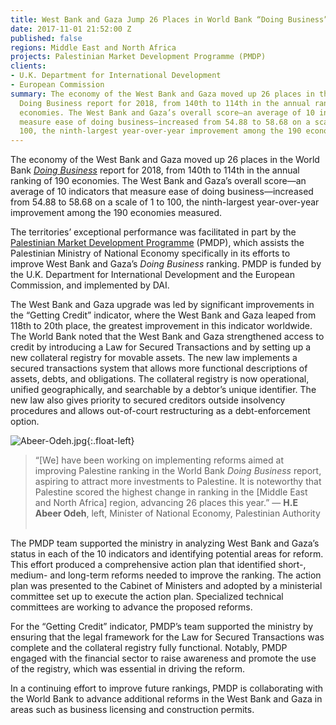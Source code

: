```yaml
---
title: West Bank and Gaza Jump 26 Places in World Bank “Doing Business” 2018 Rankings
date: 2017-11-01 21:52:00 Z
published: false
regions: Middle East and North Africa
projects: Palestinian Market Development Programme (PMDP)
clients:
- U.K. Department for International Development
- European Commission
summary: The economy of the West Bank and Gaza moved up 26 places in the World Bank
  Doing Business report for 2018, from 140th to 114th in the annual ranking of 190
  economies. The West Bank and Gaza’s overall score—an average of 10 indicators that
  measure ease of doing business—increased from 54.88 to 58.68 on a scale of 1 to
  100, the ninth-largest year-over-year improvement among the 190 economies measured.
---
```


The economy of the West Bank and Gaza moved up 26 places in the World Bank [*Doing Business*](http://www.doingbusiness.org/~/media/WBG/DoingBusiness/Documents/Annual-Reports/English/DB2018-Full-Report.pdf) report for 2018, from 140th to 114th in the annual ranking of 190 economies. The West Bank and Gaza’s overall score—an average of 10 indicators that measure ease of doing business—increased from 54.88 to 58.68 on a scale of 1 to 100, the ninth-largest year-over-year improvement among the 190 economies measured. 

The territories’ exceptional performance was facilitated in part by the [Palestinian Market Development Programme](https://www.dai.com/our-work/projects/palestinian-market-development-programme-pmdp) (PMDP), which assists the Palestinian Ministry of National Economy specifically in its efforts to improve West Bank and Gaza’s *Doing Business* ranking. PMDP is funded by the U.K. Department for International Development and the European Commission, and implemented by DAI.

<script id="infogram_0__/YaCHje3bJXzflgNQoWQC" title="West Bank and Gaza Doing Business Indicators" src="https://e.infogram.com/js/dist/embed.js?l7z" type="text/javascript"></script>

The West Bank and Gaza upgrade was led by significant improvements in the “Getting Credit” indicator, where the West Bank and Gaza leaped from 118th to 20th place, the greatest improvement in this indicator worldwide. The World Bank noted that the West Bank and Gaza strengthened access to credit by introducing a Law for Secured Transactions and by setting up a new collateral registry for movable assets. The new law implements a secured transactions system that allows more functional descriptions of assets, debts, and obligations. The collateral registry is now operational, unified geographically, and searchable by a debtor’s unique identifier. The new law also gives priority to secured creditors outside insolvency procedures and allows out-of-court restructuring as a debt-enforcement option.

![Abeer-Odeh.jpg](/uploads/Abeer-Odeh.jpg){:.float-left}

> “[We] have been working on implementing reforms aimed at improving Palestine ranking in the World Bank *Doing Business* report, aspiring to attract more investments to Palestine. It is noteworthy that Palestine scored the highest change in ranking in the [Middle East and North Africa] region, advancing 26 places this year.”
— **H.E Abeer Odeh**, left, Minister of National Economy, Palestinian Authority
    






The PMDP team supported the ministry in analyzing West Bank and Gaza’s status in each of the 10 indicators and identifying potential areas for reform. This effort produced a comprehensive action plan that identified short-, medium- and long-term reforms needed to improve the ranking. The action plan was presented to the Cabinet of Ministers and adopted by a ministerial committee set up to execute the action plan. Specialized technical committees are working to advance the proposed reforms. 

For the “Getting Credit” indicator, PMDP’s team supported the ministry by ensuring that the legal framework for the Law for Secured Transactions was complete and the collateral registry fully functional. Notably, PMDP engaged with the financial sector to raise awareness and promote the use of the registry, which was essential in driving the reform. 

In a continuing effort to improve future rankings, PMDP is collaborating with the World Bank to advance additional reforms in the West Bank and Gaza in areas such as business licensing and construction permits.
